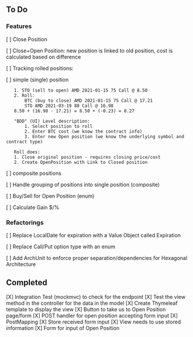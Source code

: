 ## To Do

### Features

[ ] Close Position

[ ] Close+Open Position: new position is linked to old position, 
    cost is calculated based on difference

[ ] Tracking rolled positions:

   [ ] simple (single) position 
   
       1. STO (sell to open) AMD 2021-01-15 75 Call @ 8.50
       2. Roll:
           BTC (buy to close) AMD 2021-01-15 75 Call @ 17.21
           STO AMD 2021-03-19 80 Call @ 16.98
       8.50 + (16.98 - 17.21) = 8.50 + (-0.23) = 8.27
       
       "BDD" (UI) Level description:
           1. Select position to roll
           2. Enter BTC cost (we know the contract info)
           3. Enter new Open position (we know the underlying symbol and contract type)
       
       Roll does:
       1. Close original position - requires closing price/cost
       2. Create OpenPosition with Link to Closed position
   
   [ ] composite positions

[ ] Handle grouping of positions into single position (composite)

[ ] Buy/Sell for Open Position (enum)

[ ] Calculate Gain $/%

### Refactorings

[ ] Replace LocalDate for expiration with a Value Object called Expiration

[ ] Replace Call/Put option type with an enum

[ ] Add ArchUnit to enforce proper separation/dependencies for Hexagonal Architecture

## Completed

[X] Integration Test (mockmvc) to check for the endpoint 
[X] Test the view method in the controller for the data in the model
[X] Create Thymeleaf template to display the view
[X] Button to take us to Open Position page/form
[X] POST handler for open position accepting form input
    [X] PostMapping
    [X] Store received form input
    [X] View needs to use stored information
[X] Form for input of Open Position

